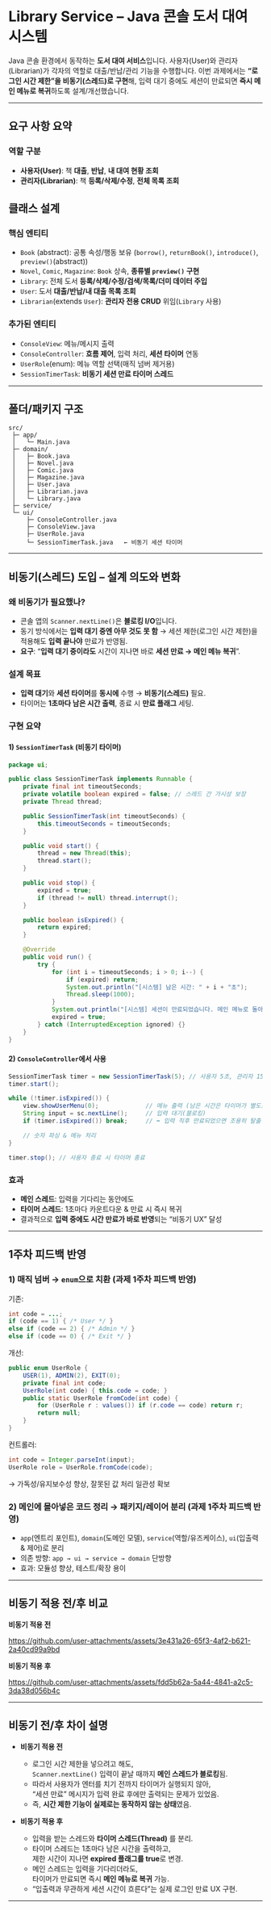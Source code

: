 # Library Service – Java 콘솔 도서 대여 시스템

Java 콘솔 환경에서 동작하는 **도서 대여 서비스**입니다.
사용자(User)와 관리자(Librarian)가 각자의 역할로 대출/반납/관리 기능을 수행합니다. 이번 과제에서는 **“로그인 시간 제한”을 비동기(스레드)로 구현**해, 입력 대기 중에도 세션이 만료되면 **즉시 메인 메뉴로 복귀**하도록 설계/개선했습니다.

---

## 요구 사항 요약

### 역할 구분

* **사용자(User)**: 책 **대출**, **반납**, **내 대여 현황 조회**
* **관리자(Librarian)**: 책 **등록/삭제/수정**, **전체 목록 조회**


## 클래스 설계

### 핵심 엔티티

* `Book` (abstract): 공통 속성/행동 보유 (`borrow()`, `returnBook()`, `introduce()`, `preview()`(abstract))
* `Novel`, `Comic`, `Magazine`: `Book` 상속, **종류별 `preview()` 구현**
* `Library`: 전체 도서 **등록/삭제/수정/검색/목록/더미 데이터 주입**
* `User`: 도서 **대출/반납/내 대출 목록 조회**
* `Librarian`(extends `User`): **관리자 전용 CRUD** 위임(`Library` 사용)

### 추가된 엔티티
* `ConsoleView`: 메뉴/메시지 출력
* `ConsoleController`: **흐름 제어**, 입력 처리, **세션 타이머** 연동
* `UserRole`(enum): 메뉴 역할 선택(매직 넘버 제거용)
* `SessionTimerTask`: **비동기 세션 만료 타이머 스레드**


---

## 폴더/패키지 구조

```
src/
 ├─ app/
 │   └─ Main.java
 ├─ domain/
 │   ├─ Book.java
 │   ├─ Novel.java
 │   ├─ Comic.java
 │   ├─ Magazine.java
 │   ├─ User.java
 │   ├─ Librarian.java
 │   └─ Library.java
 ├─ service/
 └─ ui/
     ├─ ConsoleController.java
     ├─ ConsoleView.java
     ├─ UserRole.java
     └─ SessionTimerTask.java   ← 비동기 세션 타이머
```

---

## 비동기(스레드) 도입 – 설계 의도와 변화

### 왜 비동기가 필요했나?

* 콘솔 앱의 `Scanner.nextLine()`은 **블로킹 I/O**입니다.
* 동기 방식에서는 **입력 대기 중엔 아무 것도 못 함** → 세션 제한(로그인 시간 제한)을 적용해도 **입력 끝나야** 만료가 반영됨.
* **요구**: “**입력 대기 중이라도** 시간이 지나면 바로 **세션 만료 → 메인 메뉴 복귀**”.

### 설계 목표

* **입력 대기**와 **세션 타이머**를 **동시에** 수행 → **비동기(스레드)** 필요.
* 타이머는 **1초마다 남은 시간 출력**, 종료 시 **만료 플래그** 세팅.

### 구현 요약

#### 1) `SessionTimerTask` (비동기 타이머)

```java
package ui;

public class SessionTimerTask implements Runnable {
    private final int timeoutSeconds;
    private volatile boolean expired = false; // 스레드 간 가시성 보장
    private Thread thread;

    public SessionTimerTask(int timeoutSeconds) {
        this.timeoutSeconds = timeoutSeconds;
    }

    public void start() {
        thread = new Thread(this);
        thread.start();
    }

    public void stop() {
        expired = true;
        if (thread != null) thread.interrupt();
    }

    public boolean isExpired() {
        return expired;
    }

    @Override
    public void run() {
        try {
            for (int i = timeoutSeconds; i > 0; i--) {
                if (expired) return;
                System.out.println("[시스템] 남은 시간: " + i + "초");
                Thread.sleep(1000);
            }
            System.out.println("[시스템] 세션이 만료되었습니다. 메인 메뉴로 돌아갑니다.");
            expired = true;
        } catch (InterruptedException ignored) {}
    }
}
```

#### 2) `ConsoleController`에서 사용

```java
SessionTimerTask timer = new SessionTimerTask(5); // 사용자 5초, 관리자 15초 등
timer.start();

while (!timer.isExpired()) {
    view.showUserMenu(0);             // 메뉴 출력 (남은 시간은 타이머가 별도로 출력)
    String input = sc.nextLine();     // 입력 대기(블로킹)
    if (timer.isExpired()) break;     // ⬅ 입력 직후 만료되었으면 조용히 탈출

    // 숫자 파싱 & 메뉴 처리
}

timer.stop(); // 사용자 종료 시 타이머 종료
```

### 효과

* **메인 스레드**: 입력을 기다리는 동안에도
* **타이머 스레드**: 1초마다 카운트다운 & 만료 시 즉시 복귀
* 결과적으로 **입력 중에도 시간 만료가 바로 반영**되는 “비동기 UX” 달성

---

## 1주차 피드백 반영

### 1) 매직 넘버 → `enum`으로 치환 (과제 1주차 피드백 반영)

기존:

```java
int code = ...;
if (code == 1) { /* User */ }
else if (code == 2) { /* Admin */ }
else if (code == 0) { /* Exit */ }
```

개선:

```java
public enum UserRole {
    USER(1), ADMIN(2), EXIT(0);
    private final int code;
    UserRole(int code) { this.code = code; }
    public static UserRole fromCode(int code) {
        for (UserRole r : values()) if (r.code == code) return r;
        return null;
    }
}
```

컨트롤러:

```java
int code = Integer.parseInt(input);
UserRole role = UserRole.fromCode(code);
```

→ 가독성/유지보수성 향상, 잘못된 값 처리 일관성 확보

### 2) **메인에 몰아넣은 코드 정리** → 패키지/레이어 분리 (과제 1주차 피드백 반영)

* `app`(엔트리 포인트), `domain`(도메인 모델), `service`(역할/유즈케이스), `ui`(입출력 & 제어)로 분리
* 의존 방향: `app → ui → service → domain` 단방향
* 효과: 모듈성 향상, 테스트/확장 용이

---

## 비동기 적용 전/후 비교

**비동기 적용 전**

https://github.com/user-attachments/assets/3e431a26-65f3-4af2-b621-2a40cd99a9bd


**비동기 적용 후**

https://github.com/user-attachments/assets/fdd5b62a-5a44-4841-a2c5-3da38d056b4c


---

## 비동기 전/후 차이 설명

- **비동기 적용 전**
  - 로그인 시간 제한을 넣으려고 해도,  
    `Scanner.nextLine()` 입력이 끝날 때까지 **메인 스레드가 블로킹**됨.  
  - 따라서 사용자가 엔터를 치기 전까지 타이머가 실행되지 않아,  
    “세션 만료” 메시지가 입력 완료 후에만 출력되는 문제가 있었음.  
  - 즉, **시간 제한 기능이 실제로는 동작하지 않는 상태**였음.  

- **비동기 적용 후**
  - 입력을 받는 스레드와 **타이머 스레드(Thread)** 를 분리.  
  - 타이머 스레드는 1초마다 남은 시간을 출력하고,  
    제한 시간이 지나면 **expired 플래그를 true**로 변경.  
  - 메인 스레드는 입력을 기다리더라도,  
    타이머가 만료되면 즉시 **메인 메뉴로 복귀** 가능.  
  - “입출력과 무관하게 세션 시간이 흐른다”는 실제 로그인 만료 UX 구현.  

---



